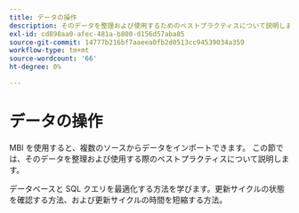 ```yaml
---
title: データの操作
description: そのデータを整理および使用するためのベストプラクティスについて説明します。
exl-id: cd898aa0-afec-481a-b800-d156d57aba85
source-git-commit: 14777b216bf7aaeea0fb2d0513cc94539034a359
workflow-type: tm+mt
source-wordcount: '66'
ht-degree: 0%

---
```


# データの操作

MBI を使用すると、複数のソースからデータをインポートできます。 この節では、そのデータを整理および使用する際のベストプラクティスについて説明します。

データベースと SQL クエリを最適化する方法を学びます。更新サイクルの状態を確認する方法、および更新サイクルの時間を短縮する方法。
